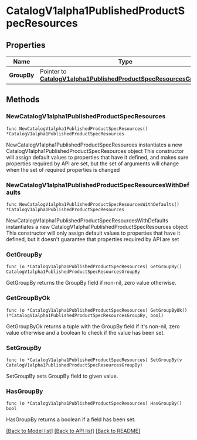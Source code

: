 # CatalogV1alpha1PublishedProductSpecResources

## Properties

Name | Type | Description | Notes
------------ | ------------- | ------------- | -------------
**GroupBy** | Pointer to [**CatalogV1alpha1PublishedProductSpecResourcesGroupBy**](CatalogV1alpha1PublishedProductSpecResourcesGroupBy.md) |  | [optional] 

## Methods

### NewCatalogV1alpha1PublishedProductSpecResources

`func NewCatalogV1alpha1PublishedProductSpecResources() *CatalogV1alpha1PublishedProductSpecResources`

NewCatalogV1alpha1PublishedProductSpecResources instantiates a new CatalogV1alpha1PublishedProductSpecResources object
This constructor will assign default values to properties that have it defined,
and makes sure properties required by API are set, but the set of arguments
will change when the set of required properties is changed

### NewCatalogV1alpha1PublishedProductSpecResourcesWithDefaults

`func NewCatalogV1alpha1PublishedProductSpecResourcesWithDefaults() *CatalogV1alpha1PublishedProductSpecResources`

NewCatalogV1alpha1PublishedProductSpecResourcesWithDefaults instantiates a new CatalogV1alpha1PublishedProductSpecResources object
This constructor will only assign default values to properties that have it defined,
but it doesn't guarantee that properties required by API are set

### GetGroupBy

`func (o *CatalogV1alpha1PublishedProductSpecResources) GetGroupBy() CatalogV1alpha1PublishedProductSpecResourcesGroupBy`

GetGroupBy returns the GroupBy field if non-nil, zero value otherwise.

### GetGroupByOk

`func (o *CatalogV1alpha1PublishedProductSpecResources) GetGroupByOk() (*CatalogV1alpha1PublishedProductSpecResourcesGroupBy, bool)`

GetGroupByOk returns a tuple with the GroupBy field if it's non-nil, zero value otherwise
and a boolean to check if the value has been set.

### SetGroupBy

`func (o *CatalogV1alpha1PublishedProductSpecResources) SetGroupBy(v CatalogV1alpha1PublishedProductSpecResourcesGroupBy)`

SetGroupBy sets GroupBy field to given value.

### HasGroupBy

`func (o *CatalogV1alpha1PublishedProductSpecResources) HasGroupBy() bool`

HasGroupBy returns a boolean if a field has been set.


[[Back to Model list]](../README.md#documentation-for-models) [[Back to API list]](../README.md#documentation-for-api-endpoints) [[Back to README]](../README.md)


